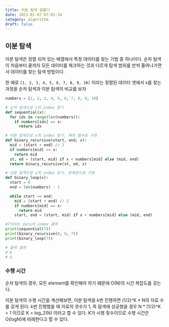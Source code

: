 ```yaml
---
title: 이분 탐색 겉핥기
date: 2021-01-07 07:01:34
category: algorithm
draft: false
---
```


## 이분 탐색

이분 탐색은 정렬 되어 있는 배열에서 특정 데이터를 찾는 기법 중 하나이다. 순차 탐색이 처음부터 끝까지 모든 데이터를 체크하는 것과 다르게 탐색 범위를 반씩 줄여나가면서 데이터를 찾는 탐색 방법이다.

한 예로 `[1, 2, 3, 4, 5, 6, 7, 8, 9, 10]` 이라는 정렬된 데이터 셋에서 x를 찾는 과정을 순차 탐색과 이분 탐색의 비교를 보자

```python
numbers = [1, 2, 3, 4, 5, 6, 7, 8, 9, 10]

# 순차 탐색으로 x의 index 찾기
def sequential(x):
  for idx in range(len(numbers)):
    if numbers[idx] == x:
      return idx

# 이분 탐색으로 x의 index 찾기, 재귀 함수로 구현
def binary_recursive(start, end, x):
  mid = (start + end) // 2
  if numbers[mid] == x:
    return mid
  st, ed = (start, mid) if x < numbers[mid] else (mid, end)
  return binary_recursive(st, ed, x)

# 이분 탐색으로 x의 index 찾기, 반복문으로 구현
def binary_loop(x):
  start = 0
  end = len(numbers) - 1

  while start <= end:
    mid = (start + end) // 2
    if numbers[mid] == x:
      return mid
    start, end = (start, mid) if x < numbers[mid] else (mid, end)

#7이라는 data의 index 출력
print(sequential(7))
print(binary_recursive(0, 9, 7))
print(binary_loop(7))

# 출력 결과
# 6
# 6
```

### 수행 시간

순차 탐색의 경우, 모든 element를 확인해야 하기 떄문에 O(N)의 시간 복잡도를 갖는다.

이분 탐색의 수행 시간을 계산해보면, 이분 탐색을 k번 진행하면 (1/2)^K * N의 자료 수를 갖게 된다. k번 진행했을 때 자료의 갯수가 1, 즉 탐색에 성공했을 경우 N * (1/2)^K = 1 이므로 K = log_2(N) 이라고 할 수 있다. K가 시행 횟수이므로 수행 시간은 O(logN)에 비례한다고 할 수 있다.